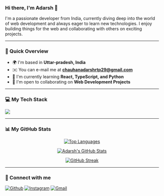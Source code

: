 ### Hi there, I'm Adarsh 👋

I'm a passionate developer from India, currently diving deep into the world of web development and always eager to learn new technologies. I enjoy building things for the web and collaborating with others on exciting projects.

---

### 📌 Quick Overview

* 🌍  I'm based in **Uttar-pradesh, India**
* ✉️  You can e-mail me at **chauhanadarshrtp29@gmail.com**
* 🧠  I'm currently learning **React, TypeScript, and Python**
* 🤝  I'm open to collaborating on **Web Development Projects**

---

### 💻 My Tech Stack

<p align="left">
  <a href="https://skillicons.dev">
    <img src="https://skillicons.dev/icons?i=html,css,tailwind,js,react,python" />
  </a>
</p>

---

### 📊 My GitHub Stats

<p align="center">
  <a href="https://github.com/Mr1ARC">
    <img src="https://github-readme-stats.vercel.app/api/top-langs/?username=Mr1ARC&layout=compact&theme=vision-friendly-dark&hide_border=true" alt="Top Languages" />
  </a>
</p>

<p align="center">
  <a href="https://github.com/Mr1ARC">
    <img src="https://github-readme-stats.vercel.app/api?username=Mr1ARC&show_icons=true&theme=vision-friendly-dark&hide_border=true" alt="Adarsh's GitHub Stats" />
  </a>
</p>

<p align="center">
  <a href="https://github.com/Mr1ARC">
    <img src="https://streak-stats.demolab.com/?user=Mr1ARC&theme=vision-friendly-dark&hide_border=true" alt="GitHub Streak" />
  </a>
</p>

---

### 🔗 Connect with me

<p align="left">
  <a href="https://github.com/Mr1ARC" target="_blank"><img alt="Github" src="https://img.shields.io/badge/GitHub-100000?style=for-the-badge&logo=github&logoColor=white" /></a>
  <a href="https://www.instagram.com/_adarsh.exe/" target="_blank"><img alt="Instagram" src="https://img.shields.io/badge/Instagram-E4405F?style=for-the-badge&logo=instagram&logoColor=white" /></a>
  <a href="mailto:chauhanadarshrtp29@gmail.com" target="_blank"><img alt="Gmail" src="https://img.shields.io/badge/Gmail-D14836?style=for-the-badge&logo=gmail&logoColor=white" /></a>
</p>